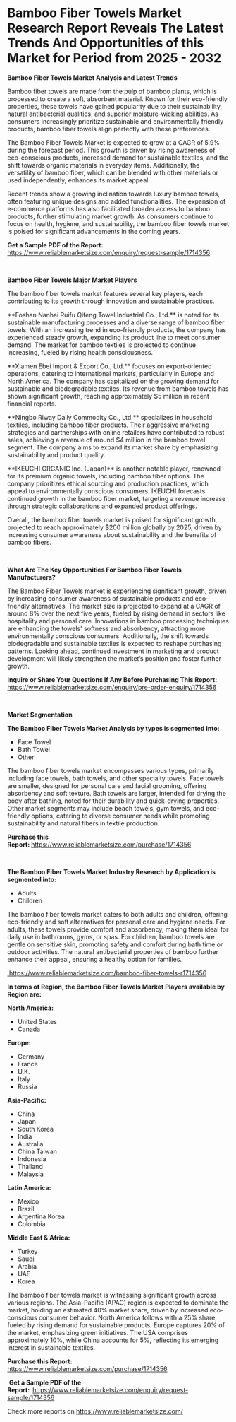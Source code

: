 <p><h1>Bamboo Fiber Towels Market Research Report Reveals The Latest Trends And Opportunities of this Market for Period from 2025 - 2032</h1></p><p><strong>Bamboo Fiber Towels Market Analysis and Latest Trends</strong></p>
<p><p>Bamboo fiber towels are made from the pulp of bamboo plants, which is processed to create a soft, absorbent material. Known for their eco-friendly properties, these towels have gained popularity due to their sustainability, natural antibacterial qualities, and superior moisture-wicking abilities. As consumers increasingly prioritize sustainable and environmentally friendly products, bamboo fiber towels align perfectly with these preferences.</p><p>The Bamboo Fiber Towels Market is expected to grow at a CAGR of 5.9% during the forecast period. This growth is driven by rising awareness of eco-conscious products, increased demand for sustainable textiles, and the shift towards organic materials in everyday items. Additionally, the versatility of bamboo fiber, which can be blended with other materials or used independently, enhances its market appeal. </p><p>Recent trends show a growing inclination towards luxury bamboo towels, often featuring unique designs and added functionalities. The expansion of e-commerce platforms has also facilitated broader access to bamboo products, further stimulating market growth. As consumers continue to focus on health, hygiene, and sustainability, the bamboo fiber towels market is poised for significant advancements in the coming years.</p></p>
<p><strong>Get a Sample PDF of the Report:&nbsp;</strong> <a href="https://www.reliablemarketsize.com/enquiry/request-sample/1714356?utm_campaign=1143&utm_medium=2&utm_source=Github&utm_content=ia&utm_term=11012025&utm_id=bamboo-fiber-towels">https://www.reliablemarketsize.com/enquiry/request-sample/1714356</a></p>
<p>&nbsp;</p>
<p><strong>Bamboo Fiber Towels Major Market Players</strong></p>
<p><p>The bamboo fiber towels market features several key players, each contributing to its growth through innovation and sustainable practices. </p><p>**Foshan Nanhai Ruifu Qifeng Towel Industrial Co., Ltd.** is noted for its sustainable manufacturing processes and a diverse range of bamboo fiber towels. With an increasing trend in eco-friendly products, the company has experienced steady growth, expanding its product line to meet consumer demand. The market for bamboo textiles is projected to continue increasing, fueled by rising health consciousness.</p><p>**Xiamen Ebei Import & Export Co., Ltd.** focuses on export-oriented operations, catering to international markets, particularly in Europe and North America. The company has capitalized on the growing demand for sustainable and biodegradable textiles. Its revenue from bamboo towels has shown significant growth, reaching approximately $5 million in recent financial reports.</p><p>**Ningbo Riway Daily Commodity Co., Ltd.** specializes in household textiles, including bamboo fiber products. Their aggressive marketing strategies and partnerships with online retailers have contributed to robust sales, achieving a revenue of around $4 million in the bamboo towel segment. The company aims to expand its market share by emphasizing sustainability and product quality.</p><p>**IKEUCHI ORGANIC Inc. (Japan)** is another notable player, renowned for its premium organic towels, including bamboo fiber options. The company prioritizes ethical sourcing and production practices, which appeal to environmentally conscious consumers. IKEUCHI forecasts continued growth in the bamboo fiber market, targeting a revenue increase through strategic collaborations and expanded product offerings.</p><p>Overall, the bamboo fiber towels market is poised for significant growth, projected to reach approximately $200 million globally by 2025, driven by increasing consumer awareness about sustainability and the benefits of bamboo fibers.</p></p>
<p>&nbsp;</p>
<p><strong>What Are The Key Opportunities For Bamboo Fiber Towels Manufacturers?</strong></p>
<p><p>The Bamboo Fiber Towels market is experiencing significant growth, driven by increasing consumer awareness of sustainable products and eco-friendly alternatives. The market size is projected to expand at a CAGR of around 8% over the next five years, fueled by rising demand in sectors like hospitality and personal care. Innovations in bamboo processing techniques are enhancing the towels' softness and absorbency, attracting more environmentally conscious consumers. Additionally, the shift towards biodegradable and sustainable textiles is expected to reshape purchasing patterns. Looking ahead, continued investment in marketing and product development will likely strengthen the market’s position and foster further growth.</p></p>
<p><strong>Inquire or Share Your Questions If Any Before Purchasing This Report:</strong> <a href="https://www.reliablemarketsize.com/enquiry/pre-order-enquiry/1714356?utm_campaign=1143&utm_medium=2&utm_source=Github&utm_content=ia&utm_term=11012025&utm_id=bamboo-fiber-towels">https://www.reliablemarketsize.com/enquiry/pre-order-enquiry/1714356</a></p>
<p>&nbsp;</p>
<p><strong>Market Segmentation</strong></p>
<p><strong>The Bamboo Fiber Towels Market Analysis by types is segmented into:</strong></p>
<p><ul><li>Face Towel</li><li>Bath Towel</li><li>Other</li></ul></p>
<p><p>The bamboo fiber towels market encompasses various types, primarily including face towels, bath towels, and other specialty towels. Face towels are smaller, designed for personal care and facial grooming, offering absorbency and soft texture. Bath towels are larger, intended for drying the body after bathing, noted for their durability and quick-drying properties. Other market segments may include beach towels, gym towels, and eco-friendly options, catering to diverse consumer needs while promoting sustainability and natural fibers in textile production.</p></p>
<p><strong>Purchase this Report:&nbsp;</strong><a href="https://www.reliablemarketsize.com/purchase/1714356?utm_campaign=1143&utm_medium=2&utm_source=Github&utm_content=ia&utm_term=11012025&utm_id=bamboo-fiber-towels">https://www.reliablemarketsize.com/purchase/1714356</a></p>
<p>&nbsp;</p>
<p><strong>The Bamboo Fiber Towels Market Industry Research by Application is segmented into:</strong></p>
<p><ul><li>Adults</li><li>Children</li></ul></p>
<p><p>The bamboo fiber towels market caters to both adults and children, offering eco-friendly and soft alternatives for personal care and hygiene needs. For adults, these towels provide comfort and absorbency, making them ideal for daily use in bathrooms, gyms, or spas. For children, bamboo towels are gentle on sensitive skin, promoting safety and comfort during bath time or outdoor activities. The natural antibacterial properties of bamboo further enhance their appeal, ensuring a healthy option for families.</p></p>
<p><a href="https://www.reliablemarketsize.com/bamboo-fiber-towels-r1714356?utm_campaign=1143&utm_medium=2&utm_source=Github&utm_content=ia&utm_term=11012025&utm_id=bamboo-fiber-towels">&nbsp;https://www.reliablemarketsize.com/bamboo-fiber-towels-r1714356</a></p>
<p><strong>In terms of Region, the Bamboo Fiber Towels Market Players available by Region are:</strong></p>
<p>
    <p> <strong> North America: </strong>
        <ul>
            <li>United States</li>
            <li>Canada</li>
        </ul>
        </p> 
    <p> <strong> Europe: </strong>
        <ul>
            <li>Germany</li>
            <li>France</li>
            <li>U.K.</li>
            <li>Italy</li>
            <li>Russia</li>
        </ul>
        </p> 
    <p> <strong> Asia-Pacific: </strong>
        <ul>
            <li>China</li>
            <li>Japan</li>
            <li>South Korea</li>
            <li>India</li>
            <li>Australia</li>
            <li>China Taiwan</li>
            <li>Indonesia</li>
            <li>Thailand</li>
            <li>Malaysia</li>
        </ul>
        </p> 
    <p> <strong> Latin America: </strong>
        <ul>
            <li>Mexico</li>
            <li>Brazil</li>
            <li>Argentina Korea</li>
            <li>Colombia</li>
        </ul>
        </p> 
    <p> <strong> Middle East & Africa: </strong>
        <ul>
            <li>Turkey</li>
            <li>Saudi</li>
            <li>Arabia</li>
            <li>UAE</li>
            <li>Korea</li>
        </ul>
    </p>
    </p>
<p><p>The bamboo fiber towels market is witnessing significant growth across various regions. The Asia-Pacific (APAC) region is expected to dominate the market, holding an estimated 40% market share, driven by increased eco-conscious consumer behavior. North America follows with a 25% share, fueled by rising demand for sustainable products. Europe captures 20% of the market, emphasizing green initiatives. The USA comprises approximately 10%, while China accounts for 5%, reflecting its emerging interest in sustainable textiles.</p></p>
<p><strong>Purchase this Report: </strong><a href="https://www.reliablemarketsize.com/purchase/1714356?utm_campaign=1143&utm_medium=2&utm_source=Github&utm_content=ia&utm_term=11012025&utm_id=bamboo-fiber-towels">https://www.reliablemarketsize.com/purchase/1714356</a></p>
<p>&nbsp;<strong>Get a Sample PDF of the Report:&nbsp;&nbsp;</strong><a href="https://www.reliablemarketsize.com/enquiry/request-sample/1714356?utm_campaign=1143&utm_medium=2&utm_source=Github&utm_content=ia&utm_term=11012025&utm_id=bamboo-fiber-towels">https://www.reliablemarketsize.com/enquiry/request-sample/1714356</a></p>
<p><strong></strong></p>
<p>Check more reports on <a href="https://www.reliablemarketsize.com/?utm_campaign=1143&utm_medium=2&utm_source=Github&utm_content=ia&utm_term=11012025&utm_id=bamboo-fiber-towels">https://www.reliablemarketsize.com/</a></p>